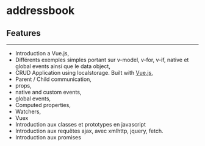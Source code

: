 # addressbook

## Features

---

-   Introduction a Vue.js,
-   Différents exemples simples portant sur v-model, v-for, v-if, native et global events ainsi que le data object,
-   CRUD Application using localstorage. Built with [Vue.js](https://vuejs.org/),
-   Parent / Child communication,
-   props,
-   native and custom events,
-   global events,
-   Computed properties,
-   Watchers,
-   Vuex
-   Introduction aux classes et prototypes en javascript
-   Introduction aux requêtes ajax, avec xmlhttp, jquery, fetch.
-   Introduction aux promises

